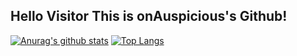 ## Hello Visitor This is onAuspicious's Github!

[![Anurag's github stats](https://github-readme-stats.vercel.app/api?username=onAuspicious&theme=graywhite)](https://github.com/onAuspicious/github-readme-stats)
[![Top Langs](https://github-readme-stats.vercel.app/api/top-langs/?username=onAuspicious&theme=graywhite)](https://github.com/onAuspicious/github-readme-stats)

